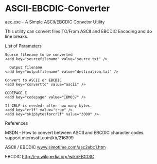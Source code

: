 ASCII-EBCDIC-Converter
======================

aec.exe - A Simple ASCII/EBCDIC Convetor Utility

This utility can convert files TO/From ASCII and EBCDIC Encoding and do line breaks.

List of Parameters

    Source filename to be converted
    <add key="sourcefilename" value="source.txt" />
	
	  Output filename
    <add key="outputfilename" value="destination.txt" />
	
    Convert to ASCII or EBCDIC
    <add key="convertto" value="ascii" />

    CODEPAGE E
    <add key="codepage" value="IBM037" />

    If CRLF is needed; after how many bytes.
    <add key="crlf" value="true" />
    <add key="skipbytesforcrlf" value="3000" />


References

MSDN - How to convert between ASCII and EBCDIC character codes support.microsoft.com/kb/216399

ASCII / EBCDIC 	www.simotime.com/asc2ebc1.htm

EBCDIC http://en.wikipedia.org/wiki/EBCDIC
